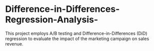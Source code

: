 # Difference-in-Differences-Regression-Analysis-
This project employs A/B testing and Difference-in-Differences (DiD) regression to evaluate the impact of the marketing campaign on sales revenue.
